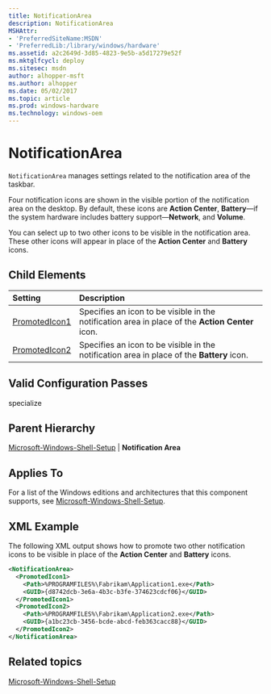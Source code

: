 ```yaml
---
title: NotificationArea
description: NotificationArea
MSHAttr:
- 'PreferredSiteName:MSDN'
- 'PreferredLib:/library/windows/hardware'
ms.assetid: a2c2649d-3d85-4823-9e5b-a5d17279e52f
ms.mktglfcycl: deploy
ms.sitesec: msdn
author: alhopper-msft
ms.author: alhopper
ms.date: 05/02/2017
ms.topic: article
ms.prod: windows-hardware
ms.technology: windows-oem
---
```

# NotificationArea

`NotificationArea` manages settings related to the notification area of the taskbar.

Four notification icons are shown in the visible portion of the notification area on the desktop. By default, these icons are **Action Center**, **Battery**—if the system hardware includes battery support—**Network**, and **Volume**.

You can select up to two other icons to be visible in the notification area. These other icons will appear in place of the **Action Center** and **Battery** icons.

## Child Elements

| Setting                 | Description                                                                           |
|:------------------------|:--------------------------------------------------------------------------------------|
| [PromotedIcon1](microsoft-windows-shell-setup-notificationarea-promotedicon1.md) | Specifies an icon to be visible in the notification area in place of the <strong>Action Center</strong> icon. |
| [PromotedIcon2](microsoft-windows-shell-setup-notificationarea-promotedicon2.md) | Specifies an icon to be visible in the notification area in place of the <strong>Battery</strong> icon. |

## Valid Configuration Passes

specialize

## Parent Hierarchy

[Microsoft-Windows-Shell-Setup](microsoft-windows-shell-setup.md) | **Notification Area**

## Applies To

For a list of the Windows editions and architectures that this component supports, see [Microsoft-Windows-Shell-Setup](microsoft-windows-shell-setup.md).

## XML Example

The following XML output shows how to promote two other notification icons to be visible in place of the **Action Center** and **Battery** icons.

```XML
<NotificationArea>
  <PromotedIcon1>
    <Path>%PROGRAMFILES%\Fabrikam\Application1.exe</Path>
    <GUID>{d8742dcb-3e6a-4b3c-b3fe-374623cdcf06}</GUID>
  </PromotedIcon1>
  <PromotedIcon2>
    <Path>%PROGRAMFILES%\Fabrikam\Application2.exe</Path>
    <GUID>{a1bc23cb-3456-bcde-abcd-feb363cacc88}</GUID>
  </PromotedIcon2>
</NotificationArea>
```

## Related topics

[Microsoft-Windows-Shell-Setup](microsoft-windows-shell-setup.md)
